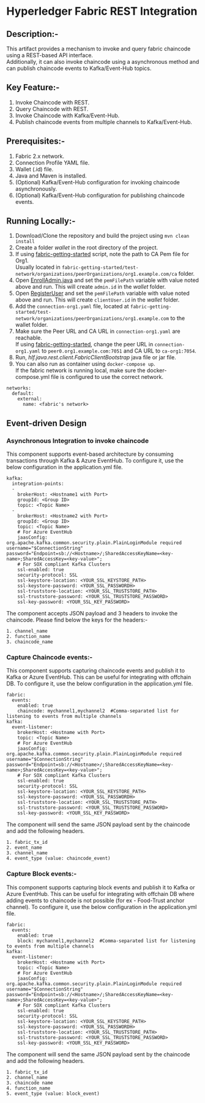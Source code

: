 # Hyperledger Fabric REST Integration

## Description:-
<p>This artifact provides a mechanism to invoke and query fabric chaincode using a REST-based API interface.</br>
Additionally, it can also invoke chaincode using a asynchronous method and can publish chaincode events to Kafka/Event-Hub topics.</p>

## Key Feature:-</br>
1. Invoke Chaincode with REST.</br>
2. Query Chaincode with REST.</br>
3. Invoke Chaincode with Kafka/Event-Hub.</br>
4. Publish chaincode events from multiple channels to Kafka/Event-Hub.</br>

## Prerequisites:-</br>
1. Fabric 2.x network.</br>
2. Connection Profile YAML file.</br>
3. Wallet (.id) file.</br>
4. Java and Maven is installed.
5. (Optional) Kafka/Event-Hub configuration for invoking chaincode asynchronously.</br>
6. (Optional) Kafka/Event-Hub configuration for publishing chaincode events.</br>

## Running Locally:-</br>
1. Download/Clone the repository and build the project using ``mvn clean install``
2. Create a folder <i>wallet</i> in the root directory of the project.</br>
3. If using [fabric-getting-started](https://github.com/anandbanik/fabric-getting-started) script, note the path to CA Pem file for Org1.</br> Usually located in ``fabric-getting-started/test-network/organizations/peerOrganizations/org1.example.com/ca`` folder.
4. Open [EnrollAdmin.java](https://github.com/blockchain-wmt/hlf-connector/blob/main/src/test/java/hlf/java/rest/client/util/EnrollAdmin.java) and set the ``pemFilePath`` variable with value noted above and run. This will create ``admin.id`` in the <i> wallet </i> folder.
5. Open [RegisterUser](https://github.com/blockchain-wmt/hlf-connector/blob/main/src/test/java/hlf/java/rest/client/util/RegisterUser.java) and set the ``pemFilePath`` variable with value noted above and run. This will create ``clientUser.id`` in the <i> wallet </i> folder.
2. Add the ``connection-org1.yaml`` file, located at ``fabric-getting-started/test-network/organizations/peerOrganizations/org1.example.com`` to the wallet folder.</br>
3. Make sure the Peer URL and CA URL in ``connection-org1.yaml`` are reachable.</br> If using [fabric-getting-started](https://github.com/anandbanik/fabric-getting-started), change the peer URL in ``connection-org1.yaml`` to ``peer0.org1.example.com:7051`` and CA URL to ``ca-org1:7054``.
4. Run, <i>hlf.java.rest.client.FabricClientBootstrap</i> java file or jar file.
5. You can also run as container using ``docker-compose up``.</br> If the fabric network is running local, make sure the docker-compose.yml file is configured to use the correct network.</br>
```
networks:
  default:
    external:
      name: <fabric's network>
```

## Event-driven Design

### Asynchronous Integration to invoke chaincode
This component supports event-based architecture by consuming transactions through Kafka & Azure EventHub. 
To configure it, use the below configuration in the application.yml file.
```
kafka:
  integration-points:
  -
    brokerHost: <Hostname1 with Port>
    groupId: <Group ID>
    topic: <Topic Name>
  -
    brokerHost: <Hostname2 with Port>
    groupId: <Group ID>
    topic: <Topic Name>
    # For Azure EventHub
    jaasConfig: org.apache.kafka.common.security.plain.PlainLoginModule required username="$ConnectionString" password="Endpoint=sb://<Hostname>/;SharedAccessKeyName=<key-name>;SharedAccessKey=<key-value>";
    # For SOX compliant Kafka Clusters
    ssl-enabled: true
    security-protocol: SSL
    ssl-keystore-location: <YOUR_SSL_KEYSTORE_PATH>
    ssl-keystore-password: <YOUR_SSL_PASSWORDH>
    ssl-truststore-location: <YOUR_SSL_TRUSTSTORE_PATH>
    ssl-truststore-password: <YOUR_SSL_TRUSTSTORE_PASSWORD>
    ssl-key-password: <YOUR_SSL_KEY_PASSWORD>
```
The component accepts JSON payload and 3 headers to invoke the chaincode.
Please find below the keys for the headers:-
```
1. channel_name
2. function_name
3. chaincode_name
```

### Capture Chaincode events:-
This component supports capturing chaincode events and publish it to Kafka or Azure EventHub. This can be useful for integrating with offchain DB.
To configure it, use the below configuration in the application.yml file.
```
fabric:
  events:
    enabled: true
    chaincode: mychannel1,mychannel2  #Comma-separated list for listening to events from multiple channels 
kafka:
  event-listener:
    brokerHost: <Hostname with Port>
    topic: <Topic Name>
    # For Azure EventHub
    jaasConfig: org.apache.kafka.common.security.plain.PlainLoginModule required username="$ConnectionString" password="Endpoint=sb://<Hostname>/;SharedAccessKeyName=<key-name>;SharedAccessKey=<key-value>";
    # For SOX compliant Kafka Clusters
    ssl-enabled: true
    security-protocol: SSL
    ssl-keystore-location: <YOUR_SSL_KEYSTORE_PATH>
    ssl-keystore-password: <YOUR_SSL_PASSWORDH>
    ssl-truststore-location: <YOUR_SSL_TRUSTSTORE_PATH>
    ssl-truststore-password: <YOUR_SSL_TRUSTSTORE_PASSWORD>
    ssl-key-password: <YOUR_SSL_KEY_PASSWORD>
```
The component will send the same JSON payload sent by the chaincode and add the following headers.

```
1. fabric_tx_id
2. event_name
3. channel_name
4. event_type (value: chaincode_event)
```

### Capture Block events:-
This component supports capturing block events and publish it to Kafka or Azure EventHub. This can be useful for integrating with offchain DB where adding events to chaincode is not possible (for ex - Food-Trust anchor channel).
To configure it, use the below configuration in the application.yml file.
```
fabric:
  events:
    enabled: true
    block: mychannel1,mychannel2  #Comma-separated list for listening to events from multiple channels 
kafka:
  event-listener:
    brokerHost: <Hostname with Port>
    topic: <Topic Name>
    # For Azure EventHub
    jaasConfig: org.apache.kafka.common.security.plain.PlainLoginModule required username="$ConnectionString" password="Endpoint=sb://<Hostname>/;SharedAccessKeyName=<key-name>;SharedAccessKey=<key-value>";
    # For SOX compliant Kafka Clusters
    ssl-enabled: true
    security-protocol: SSL
    ssl-keystore-location: <YOUR_SSL_KEYSTORE_PATH>
    ssl-keystore-password: <YOUR_SSL_PASSWORDH>
    ssl-truststore-location: <YOUR_SSL_TRUSTSTORE_PATH>
    ssl-truststore-password: <YOUR_SSL_TRUSTSTORE_PASSWORD>
    ssl-key-password: <YOUR_SSL_KEY_PASSWORD>
```
The component will send the same JSON payload sent by the chaincode and add the following headers.

```
1. fabric_tx_id
2. channel_name
3. chaincode name
4. function_name
5. event_type (value: block_event)
```
